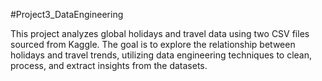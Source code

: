 #Project3_DataEngineering

This project analyzes global holidays and travel data using two CSV files sourced from Kaggle. The goal is to explore the relationship between holidays and travel trends, utilizing data engineering techniques to clean, process, and extract insights from the datasets.

